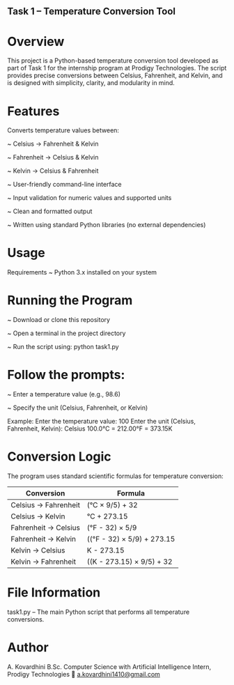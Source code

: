 ## Task 1 – Temperature Conversion Tool
# Overview
This project is a Python-based temperature conversion tool developed as part of Task 1 for the internship program at Prodigy Technologies. The script provides precise conversions between Celsius, Fahrenheit, and Kelvin, and is designed with simplicity, clarity, and modularity in mind.

# Features
Converts temperature values between:

~ Celsius → Fahrenheit & Kelvin

~ Fahrenheit → Celsius & Kelvin

~ Kelvin → Celsius & Fahrenheit

~ User-friendly command-line interface

~ Input validation for numeric values and supported units

~ Clean and formatted output

~ Written using standard Python libraries (no external dependencies)

# Usage
Requirements
~ Python 3.x installed on your system

# Running the Program
~ Download or clone this repository

~ Open a terminal in the project directory

~ Run the script using:
  python task1.py

# Follow the prompts:

~ Enter a temperature value (e.g., 98.6)

~ Specify the unit (Celsius, Fahrenheit, or Kelvin)

Example:
Enter the temperature value: 100
Enter the unit (Celsius, Fahrenheit, Kelvin): Celsius
100.0°C = 212.00°F = 373.15K

# Conversion Logic
The program uses standard scientific formulas for temperature conversion:

| Conversion           | Formula                    |
| -------------------- | -------------------------- |
| Celsius → Fahrenheit | (°C × 9/5) + 32            |
| Celsius → Kelvin     | °C + 273.15                |
| Fahrenheit → Celsius | (°F - 32) × 5/9            |
| Fahrenheit → Kelvin  | ((°F - 32) × 5/9) + 273.15 |
| Kelvin → Celsius     | K - 273.15                 |
| Kelvin → Fahrenheit  | ((K - 273.15) × 9/5) + 32  |

# File Information
task1.py – The main Python script that performs all temperature conversions.

# Author
A. Kovardhini
B.Sc. Computer Science with Artificial Intelligence
Intern, Prodigy Technologies
📧 a.kovardhini1410@gmail.com
